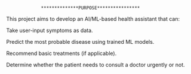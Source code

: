                  **************PURPOSE****************

This project aims to develop an AI/ML-based health assistant that can:

Take user-input symptoms as data.

Predict the most probable disease using trained ML models.

Recommend basic treatments (if applicable).

Determine whether the patient needs to consult a doctor urgently or not.



               
